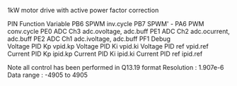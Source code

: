 1kW motor drive with active power factor correction

PIN			Function		    Variable
PB6			SPWM			    inv.cycle
PB7			SPWM'			    	-
PA6			PWM				    conv.cycle
PE0			ADC Ch3			    adc.ovoltage, adc.buff
PE1			ADC	Ch2			    adc.ocurrent, adc.buff
PE2			ADC Ch1			    adc.ivoltage, adc.buff
PF1			Debug			    
			Voltage PID Kp      vpid.kp
			Voltage PID Ki      vpid.ki
			Voltage PID ref     vpid.ref
			Current PID Kp      ipid.kp
			Current PID Ki      ipid.ki
			Current PID ref     ipid.ref
			

			
Note all control has been performed in Q13.19 format
Resolution : 1.907e-6
Data range : -4905 to 4905
